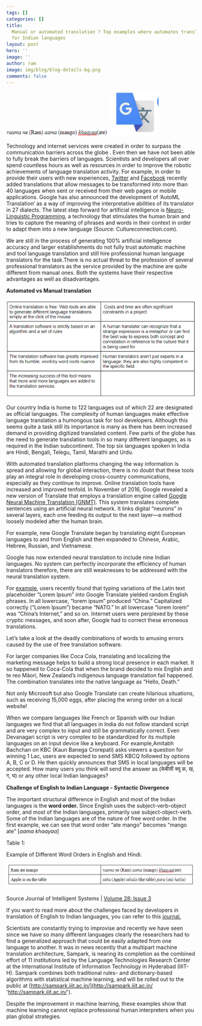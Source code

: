 ```yaml
---
tags: []
categories: []
title:
  Manual or automated translation ? Top examples where automates translation fails
  for Indian languages
layout: post
hero: ''
image: ''
author: ram
image: img/blog/blog-details-bg.png
comments: false
---
```


![](/uploads/lastt.PNG)![](/uploads/gg.PNG)

Technology and internet services were created in order to surpass the communication barriers across the globe . Even then we have not been able to fully break the barriers of languages. Scientists and developers all over spend countless hours as well as resources in order to improve the robotic achievements of language translation activity. For example, in order to provide their users with new experiences, [Twitter](https://help.twitter.com/es/using-twitter/translate-tweets) and [Facebook](https://www.facebook.com/help/509936952489634?helpref=search&sr=4&query=traducci%C3%B3n) recently added translations that allow messages to be transformed into more than 40 languages when sent or received from their web pages or mobile applications. Google has also announced the development of ‘AutoML Translation’ as a way of improving the interpretative abilities of its translator in 27 dialects. The latest step forward for artificial intelligence is [Neuro-Linguistic Programming](https://insidebigdata.com/2018/09/14/neural-attention-please-attention-models-can-work/), a technology that stimulates the human brain and tries to capture the meaning of phrases and words in their context in order to adapt them into a new language (Source: Cultureconnection.com).

We are still in the process of generating 100% artificial intelligence accuracy and larger establishments do not fully trust automatic machine and tool language translation and still hire professional human language translators for the task.There is no actual threat to the profession of several professional translators as the service provided by the machine are quite different from manual ones. Both the systems have their respective advantages as well as disadvantages.

**Automated vs Manual translation**

![](/uploads/auto.PNG)

Our country India is home to 122 languages out of which 22 are designated as official languages. The complexity of human languages make effective language translation a humongous task for tool developers. Although this seems quite a task still its importance is many as there has been increased demand in providing digitized translated content. Few parts of the globe has the need to generate translation tools in so many different languages, as is required in the Indian subcontinent. The top six languages spoken in India are Hindi, Bengali, Telegu, Tamil, Marathi and Urdu.

With automated translation platforms changing the way information is spread and allowing for global interaction, there is no doubt that these tools play an integral role in developing cross-country communications, especially as they continue to improve. Online translation tools have increased and improved tenfold. In November of 2016, Google revealed a new version of Translate that employs a translation engine called [Google Neural Machine Translation (GNMT)](https://research.googleblog.com/2016/09/a-neural-network-for-machine.html). This system translates complete sentences using an artificial neural network. It links digital “neurons” in several layers, each one feeding its output to the next layer—a method loosely modeled after the human brain.

For example, new Google Translate began by translating eight European languages to and from English and then expanded to Chinese, Arabic, Hebrew, Russian, and Vietnamese.

Google has now extended neural translation to include nine Indian languages. No system can perfectly incorporate the efficiency of human translators therefore, there are still weaknesses to be addressed with the neural translation system.

For [example](https://www.transperfect.com/blog/why-automated-translation-cannot-replace-humans), users recently found that typing variations of the Latin text placeholder “Lorem Ipsum” into Google Translate yielded random English phrases. In all lowercase, “lorem ipsum” produced “China.” Capitalized correctly (“Lorem Ipsum”) became “NATO.” In all lowercase “lorem lorem” was “China’s Internet,” and so on. Internet users were perplexed by these cryptic messages, and soon after, Google had to correct these erroneous translations.

Let’s take a look at the deadly combinations of words to amusing errors caused by the use of free translation software.

For larger companies like Coca Cola, translating and localizing the marketing message helps to build a strong local presence in each market. It so happened to Coca-Cola that when the brand decided to mix English and te reo Māori, New Zealand’s indigenous language translation fail happened. The combination translates into the native language as “Hello, Death.”

Not only Microsoft but also Google Translate can create hilarious situations, such as receiving 15,000 eggs, after placing the wrong order on a local website!

When we compare languages like French or Spanish with our Indian languages we find that all languages in India do not follow standard script and are very complex to input and still be grammatically correct. Even Devanagari script is very complex to be standardized for its multiple languages on an input device like a keyboard. For example,Amitabh Bachchan on KBC (Kaun Banega Crorepati) asks viewers a question for winning 1 Lac, users are expected to send SMS KBCQ followed by options A, B, C or D. He then quickly announces that SMS in local languages will be accepted. How many users you think will send the answer as (केबीसी क्यू क, ख, ग, घ) or any other local Indian languages?

**Challenge of English to Indian Language - Syntactic Divergence**

The important structural difference in English and most of the Indian languages is the **word order.** Since English uses the subject-verb-object order, and most of the Indian languages, primarily use subject-object-verb. Some of the Indian languages are of the nature of free word order. In the first example, we can see that word order “ate mango” becomes “mango ate” \[_aama khaayaa_\]

Table 1:

Example of Different Word Orders in English and Hindi.

![](/uploads/last.PNG)

Source Journal of Intelligent Systems | [Volume 28: Issue 3](https://www.degruyter.com/view/journals/jisys/28/3/jisys.28.issue-3.xml)

If you want to read more about the challenges faced by developers in translation of English to Indian languages, you can refer to this [journal.](http://troindia.in/journal/ijcesr/vol3iss8/62-67.pdf)

Scientists are constantly trying to improvise and recently we have seen since we have so many different languages clearly the researchers had to find a generalized approach that could be easily adapted from one language to another. It was in news recently that a multipart machine translation architecture, Sampark, is nearing its completion as the combined effort of 11 institutions led by the Language Technologies Research Center at the International Institute of Information Technology in Hyderabad (IIIT-H). Sampark combines both traditional rules- and dictionary-based algorithms with statistical machine learning, and will be rolled out to the public at [http://sampark.iiit.ac.in/](http://sampark.iiit.ac.in/ 'http://sampark.iiit.ac.in/').

Despite the improvement in machine learning, these examples show that machine learning cannot replace professional human interpreters when you plan global strategies.
